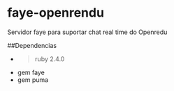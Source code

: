 # faye-openrendu
Servidor faye para suportar chat real time do Openredu

##Dependencias
- > ruby 2.4.0
- gem faye
- gem puma

